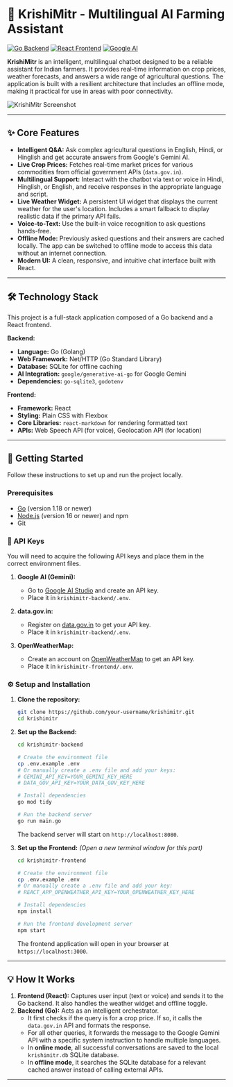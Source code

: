 # 🌾 KrishiMitr - Multilingual AI Farming Assistant

[![Go Backend](https://img.shields.io/badge/Backend-Go-00ADD8?style=for-the-badge&logo=go)](https://golang.org/)
[![React Frontend](https://img.shields.io/badge/Frontend-React-61DAFB?style=for-the-badge&logo=react)](https://reactjs.org/)
[![Google AI](https://img.shields.io/badge/AI%20Model-Google%20Gemini-4285F4?style=for-the-badge&logo=google)](https://aistudio.google.com/)

**KrishiMitr** is an intelligent, multilingual chatbot designed to be a reliable assistant for Indian farmers. It provides real-time information on crop prices, weather forecasts, and answers a wide range of agricultural questions. The application is built with a resilient architecture that includes an offline mode, making it practical for use in areas with poor connectivity.

![KrishiMitr Screenshot](./krishimitr-screenshot.png) 

---

## ✨ Core Features

*   **Intelligent Q&A:** Ask complex agricultural questions in English, Hindi, or Hinglish and get accurate answers from Google's Gemini AI.
*   **Live Crop Prices:** Fetches real-time market prices for various commodities from official government APIs (`data.gov.in`).
*   **Multilingual Support:** Interact with the chatbot via text or voice in Hindi, Hinglish, or English, and receive responses in the appropriate language and script.
*   **Live Weather Widget:** A persistent UI widget that displays the current weather for the user's location. Includes a smart fallback to display realistic data if the primary API fails.
*   **Voice-to-Text:** Use the built-in voice recognition to ask questions hands-free.
*   **Offline Mode:** Previously asked questions and their answers are cached locally. The app can be switched to offline mode to access this data without an internet connection.
*   **Modern UI:** A clean, responsive, and intuitive chat interface built with React.

---

## 🛠️ Technology Stack

This project is a full-stack application composed of a Go backend and a React frontend.

**Backend:**
*   **Language:** Go (Golang)
*   **Web Framework:** Net/HTTP (Go Standard Library)
*   **Database:** SQLite for offline caching
*   **AI Integration:** `google/generative-ai-go` for Google Gemini
*   **Dependencies:** `go-sqlite3`, `godotenv`

**Frontend:**
*   **Framework:** React
*   **Styling:** Plain CSS with Flexbox
*   **Core Libraries:** `react-markdown` for rendering formatted text
*   **APIs:** Web Speech API (for voice), Geolocation API (for location)

---

## 🚀 Getting Started

Follow these instructions to set up and run the project locally.

### Prerequisites

*   [Go](https://golang.org/dl/) (version 1.18 or newer)
*   [Node.js](https://nodejs.org/) (version 16 or newer) and npm
*   Git

### 🔑 API Keys

You will need to acquire the following API keys and place them in the correct environment files.

1.  **Google AI (Gemini):**
    *   Go to [Google AI Studio](https://aistudio.google.com/) and create an API key.
    *   Place it in `krishimitr-backend/.env`.

2.  **data.gov.in:**
    *   Register on [data.gov.in](https://data.gov.in/) to get your API key.
    *   Place it in `krishimitr-backend/.env`.

3.  **OpenWeatherMap:**
    *   Create an account on [OpenWeatherMap](https://openweathermap.org/) to get an API key.
    *   Place it in `krishimitr-frontend/.env`.

### ⚙️ Setup and Installation

1.  **Clone the repository:**
    ```bash
    git clone https://github.com/your-username/krishimitr.git
    cd krishimitr
    ```

2.  **Set up the Backend:**
    ```bash
    cd krishimitr-backend

    # Create the environment file
    cp .env.example .env 
    # Or manually create a .env file and add your keys:
    # GEMINI_API_KEY=YOUR_GEMINI_KEY_HERE
    # DATA_GOV_API_KEY=YOUR_DATA_GOV_KEY_HERE

    # Install dependencies
    go mod tidy

    # Run the backend server
    go run main.go
    ```
    The backend server will start on `http://localhost:8080`.

3.  **Set up the Frontend:**
    *(Open a new terminal window for this part)*
    ```bash
    cd krishimitr-frontend

    # Create the environment file
    cp .env.example .env
    # Or manually create a .env file and add your key:
    # REACT_APP_OPENWEATHER_API_KEY=YOUR_OPENWEATHER_KEY_HERE

    # Install dependencies
    npm install

    # Run the frontend development server
    npm start
    ```
    The frontend application will open in your browser at `https://localhost:3000`.

---

## 💡 How It Works

1.  **Frontend (React):** Captures user input (text or voice) and sends it to the Go backend. It also handles the weather widget and offline toggle.
2.  **Backend (Go):** Acts as an intelligent orchestrator.
    *   It first checks if the query is for a crop price. If so, it calls the `data.gov.in` API and formats the response.
    *   For all other queries, it forwards the message to the Google Gemini API with a specific system instruction to handle multiple languages.
    *   In **online mode**, all successful conversations are saved to the local `krishimitr.db` SQLite database.
    *   In **offline mode**, it searches the SQLite database for a relevant cached answer instead of calling external APIs.

---
